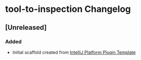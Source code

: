 <!-- Keep a Changelog guide -> https://keepachangelog.com -->

# tool-to-inspection Changelog

## [Unreleased]
### Added
- Initial scaffold created from [IntelliJ Platform Plugin Template](https://github.com/JetBrains/intellij-platform-plugin-template)
